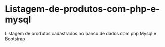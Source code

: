 # Listagem-de-produtos-com-php-e-mysql
Listagem de produtos cadastrados no banco de dados com php Mysql e Bootstrap

